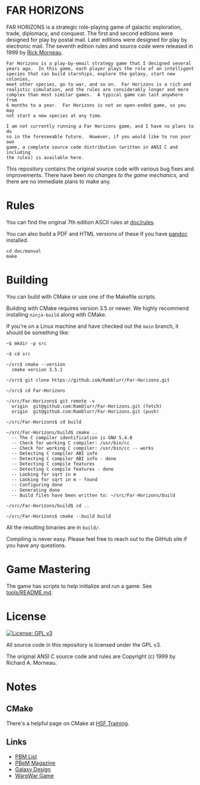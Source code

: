 # FAR HORIZONS

FAR HORIZONS is a strategic role-playing game of galactic exploration, trade, diplomacy, and conquest.
The first and second editions were designed for play by postal mail.
Later editions were designed for play by electronic mail.
The seventh edition rules and source code were released in 1999 by [Rick Morneau](http://rickmor.x10.mx).

    Far Horizons is a play-by-email strategy game that I designed several
    years ago.  In this game, each player plays the role of an intelligent
    species that can build starships, explore the galaxy, start new colonies,
    meet other species, go to war, and so on.  Far Horizons is a rich and
    realistic simulation, and the rules are considerably longer and more
    complex than most similar games.  A typical game can last anywhere from
    6 months to a year.  Far Horizons is not an open-ended game, so you may
    not start a new species at any time.
    
    I am not currently running a Far Horizons game, and I have no plans to do
    so in the foreseeable future.  However, if you would like to run your own
    game, a complete source code distribution (written in ANSI C and including
    the rules) is available here.

This repository contains the original source code with various bug fixes and improvements.
There have been *no changes to the game mechanics*, and there are no immediate plans to make any.

# Rules

You can find the original 7th edition ASCII rules at [doc/rules](doc/rules).

You can also build a PDF and HTML versions of these if you have [pandoc](https://pandoc.org/) installed.

    cd doc/manual
    make

# Building

You can build with CMake or use one of the Makefile scripts.

Building with CMake requires version 3.5 or newer.
We highly recommend installing `ninja-build` along with CMake.

If you're on a Linux machine and have checked out the `main` branch,
it should be something like:

    ~$ mkdir -p src

    ~$ cd src
    
    ~/src$ cmake --version
      cmake version 3.5.1
    
    ~/src$ git clone https://github.com/Ramblurr/Far-Horizons.git

    ~/src$ cd Far-Horizons

    ~/src/Far-Horizons$ git remote -v
      origin  git@github.com:Ramblurr/Far-Horizons.git (fetch)
      origin  git@github.com:Ramblurr/Far-Horizons.git (push)
    
    ~/src/Far-Horizons$ cd build
    
    ~/src/Far-Horizons/build$ cmake ..
      -- The C compiler identification is GNU 5.4.0
      -- Check for working C compiler: /usr/bin/cc
      -- Check for working C compiler: /usr/bin/cc -- works
      -- Detecting C compiler ABI info
      -- Detecting C compiler ABI info - done
      -- Detecting C compile features
      -- Detecting C compile features - done
      -- Looking for sqrt in m
      -- Looking for sqrt in m - found
      -- Configuring done
      -- Generating done
      -- Build files have been written to: ~/src/Far-Horizons/build
    
    ~/src/Far-Horizons/build$ cd ..
    
    ~/src/Far-Horizons$ cmake --build build

All the resulting binaries are in `build/`.

Compiling is never easy.
Please feel free to reach out to the GitHub site if you have any questions.

# Game Mastering

The game has scripts to help initialize and run a game.
See [tools/README.md](tools/README.md).

# License

[![License: GPL v3](https://img.shields.io/badge/License-GPL%20v3-blue.svg)](https://www.gnu.org/licenses/gpl-3.0.en.html)

All source code in this repository is licensed under the GPL v3.

The original ANSI C source code and rules are Copyright (c) 1999 by Richard A. Morneau.

# Notes

## CMake

There's a helpful page on CMake at
[HSF Training](https://hsf-training.github.io/hsf-training-cmake-webpage/02-building/index.html).

## Links
* [PBM List](http://www.pbm.com/~lindahl/pbm_list/)
* [PBeM Magazine](http://www.pbm.com/~lindahl/pbem_magazine.html)
* [Galaxy Design](http://www.pbm.com/~lindahl/pbem_articles/galaxy.design)
* [WarpWar Game](http://www.contrib.andrew.cmu.edu/usr/gc00/reviews/warpwar.html)

